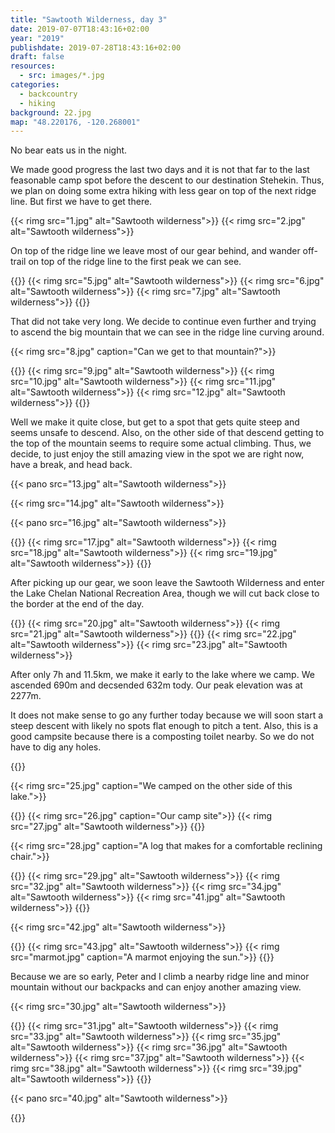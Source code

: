 ```yaml
---
title: "Sawtooth Wilderness, day 3"
date: 2019-07-07T18:43:16+02:00
year: "2019"
publishdate: 2019-07-28T18:43:16+02:00
draft: false
resources:
  - src: images/*.jpg
categories:
  - backcountry
  - hiking
background: 22.jpg
map: "48.220176, -120.268001"
---
```


No bear eats us in the night.

We made good progress the last two days and it is not that far to the last
feasonable camp spot before the descent to our destination Stehekin. Thus, we
plan on doing some extra hiking with less gear on top of the next ridge line.
But first we have to get there.

<!--more-->

{{< rimg src="1.jpg" alt="Sawtooth wilderness">}}
{{< rimg src="2.jpg" alt="Sawtooth wilderness">}}

On top of the ridge line we leave most of our gear behind, and wander off-trail
on top of the ridge line to the first peak we can see.

{{<gallery>}}
{{< rimg src="5.jpg" alt="Sawtooth wilderness">}}
{{< rimg src="6.jpg" alt="Sawtooth wilderness">}}
{{< rimg src="7.jpg" alt="Sawtooth wilderness">}}
{{</gallery>}}

That did not take very long. We decide to continue even further and trying to
ascend the big mountain that we can see in the ridge line curving around.

{{< rimg src="8.jpg" caption="Can we get to that mountain?">}}

{{<gallery>}}
{{< rimg src="9.jpg" alt="Sawtooth wilderness">}}
{{< rimg src="10.jpg" alt="Sawtooth wilderness">}}
{{< rimg src="11.jpg" alt="Sawtooth wilderness">}}
{{< rimg src="12.jpg" alt="Sawtooth wilderness">}}
{{</gallery>}}

Well we make it quite close, but get to a spot that gets quite steep and seems
unsafe to descend. Also, on the other side of that descend getting to the top of
the mountain seems to require some actual climbing. Thus, we decide, to just
enjoy the still amazing view in the spot we are right now, have a break, and
head back.

{{< pano src="13.jpg" alt="Sawtooth wilderness">}}

{{< rimg src="14.jpg" alt="Sawtooth wilderness">}}

{{< pano src="16.jpg" alt="Sawtooth wilderness">}}

{{<gallery>}}
{{< rimg src="17.jpg" alt="Sawtooth wilderness">}}
{{< rimg src="18.jpg" alt="Sawtooth wilderness">}}
{{< rimg src="19.jpg" alt="Sawtooth wilderness">}}
{{</gallery>}}

After picking up our gear, we soon leave the Sawtooth Wilderness and enter the
Lake Chelan National Recreation Area, though we will cut back close to the
border at the end of the day.

{{<gallery>}}
{{< rimg src="20.jpg" alt="Sawtooth wilderness">}}
{{< rimg src="21.jpg" alt="Sawtooth wilderness">}}
{{</gallery>}}
{{< rimg src="22.jpg" alt="Sawtooth wilderness">}}
{{< rimg src="23.jpg" alt="Sawtooth wilderness">}}

After only 7h and 11.5km, we make it early to the lake where we camp. We
ascended 690m and decsended 632m tody. Our peak elevation was at 2277m.

It does not make sense to go any further today because we will soon start
a steep descent with likely no spots flat enough to pitch a tent. Also, this is
a good campsite because there is a composting toilet nearby. So we do not have
to dig any holes.

{{<gpxTrack src="20190707.gpx">}}

{{< rimg src="25.jpg" caption="We camped on the other side of this lake.">}}

{{<gallery>}}
{{< rimg src="26.jpg" caption="Our camp site">}}
{{< rimg src="27.jpg" alt="Sawtooth wilderness">}}
{{</gallery>}}

{{< rimg src="28.jpg" caption="A log that makes for a comfortable reclining chair.">}}

{{<gallery>}}
{{< rimg src="29.jpg" alt="Sawtooth wilderness">}}
{{< rimg src="32.jpg" alt="Sawtooth wilderness">}}
{{< rimg src="34.jpg" alt="Sawtooth wilderness">}}
{{< rimg src="41.jpg" alt="Sawtooth wilderness">}}
{{</gallery>}}

{{< rimg src="42.jpg" alt="Sawtooth wilderness">}}

{{<gallery>}}
{{< rimg src="43.jpg" alt="Sawtooth wilderness">}}
{{< rimg src="marmot.jpg" caption="A marmot enjoying the sun.">}}
{{</gallery>}}

Because we are so early, Peter and I climb a nearby ridge line and minor
mountain without our backpacks and can enjoy another amazing view.

{{< rimg src="30.jpg" alt="Sawtooth wilderness">}}

{{<gallery>}}
{{< rimg src="31.jpg" alt="Sawtooth wilderness">}}
{{< rimg src="33.jpg" alt="Sawtooth wilderness">}}
{{< rimg src="35.jpg" alt="Sawtooth wilderness">}}
{{< rimg src="36.jpg" alt="Sawtooth wilderness">}}
{{< rimg src="37.jpg" alt="Sawtooth wilderness">}}
{{< rimg src="38.jpg" alt="Sawtooth wilderness">}}
{{< rimg src="39.jpg" alt="Sawtooth wilderness">}}
{{</gallery>}}

{{< pano src="40.jpg" alt="Sawtooth wilderness">}}

{{<nextday>}}
